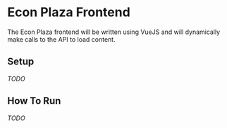# Econ Plaza Frontend

The Econ Plaza frontend will be written using VueJS
and will dynamically make calls to the API to load
content.

## Setup

_TODO_

## How To Run

_TODO_


